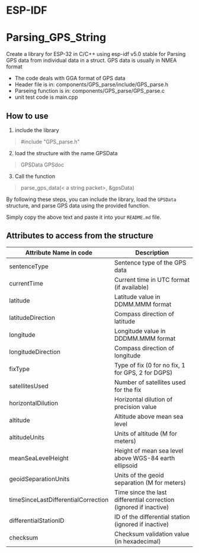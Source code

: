 ESP-IDF
====================

# Parsing_GPS_String
Create a library for ESP-32 in C/C++ using esp-idf v5.0 stable for Parsing GPS data from individual data in a struct. GPS data is usually in NMEA format

- The code deals with GGA format of GPS data
- Header file is in: components/GPS_parse/include/GPS_parse.h
- Parseing function is in: components/GPS_parse/GPS_parse.c
- unit test code is main.cpp

## How to use
1. include the library 
> #include "GPS_parse.h"
2. load the structure with the name GPSData

> GPSData GPSdoc
3. Call the function 
>parse_gps_data(< a string packet>, &gpsData)


By following these steps, you can include the library, load the `GPSData` structure, and parse GPS data using the provided function.

Simply copy the above text and paste it into your `README.md` file.



## Attributes to access from the structure
| Attribute Name in code | Description |
|------------------------|-------------|
| sentenceType           | Sentence type of the GPS data |
| currentTime            | Current time in UTC format (if available) |
| latitude               | Latitude value in DDMM.MMM format |
| latitudeDirection      | Compass direction of latitude |
| longitude              | Longitude value in DDDMM.MMM format |
| longitudeDirection     | Compass direction of longitude |
| fixType                | Type of fix (0 for no fix, 1 for GPS, 2 for DGPS) |
| satellitesUsed         | Number of satellites used for the fix |
| horizontalDilution     | Horizontal dilution of precision value |
| altitude               | Altitude above mean sea level |
| altitudeUnits          | Units of altitude (M for meters) |
| meanSeaLevelHeight     | Height of mean sea level above WGS-84 earth ellipsoid |
| geoidSeparationUnits   | Units of the geoid separation (M for meters) |
| timeSinceLastDifferentialCorrection | Time since the last differential correction (ignored if inactive) |
| differentialStationID  | ID of the differential station (ignored if inactive) |
| checksum               | Checksum validation value (in hexadecimal) |
